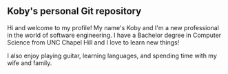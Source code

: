 **Koby's personal Git repository**
---
Hi and welcome to my profile! My name's Koby and I'm a new professional in the world of software engineering. I have a Bachelor degree in Computer Science from UNC Chapel Hill and I love to learn new things!

I also enjoy playing guitar, learning languages, and spending time with my wife and family.
